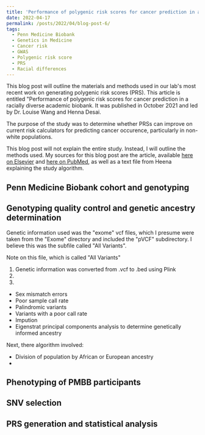 ```yaml
---
title: 'Performance of polygenic risk scores for cancer prediction in a racially diverse academic biobank: Methods'
date: 2022-04-17
permalink: /posts/2022/04/blog-post-6/
tags:
  - Penn Medicine Biobank
  - Genetics in Medicine
  - Cancer risk
  - GWAS
  - Polygenic risk score
  - PRS
  - Racial differences
---
```


This blog post will outline the materials and methods used in our lab's most recent work on generating polygenic risk scores (PRS). This article is entitled "Performance of polygenic risk scores for cancer prediction in a racially diverse academic biobank. It was published in October 2021 and led by Dr. Louise Wang and Henna Desai. 

The purpose of the study was to determine whether PRSs can improve on current risk calculators for predicting cancer occurence, particularly in non-white populations.

This blog post will not explain the entire study. Instead, I will outline the methods used. My sources for this blog post are the article, available [here on Elsevier](https://www.sciencedirect.com/science/article/pii/S1098360021053673) and [here on PubMed](https://pubmed.ncbi.nlm.nih.gov/34906489/), as well as a text file from Heena explaining the study algorithm.

Penn Medicine Biobank cohort and genotyping
------

Genotyping quality control and genetic ancestry determination
------

Genetic information used was the "exome" vcf files, which I presume were taken from the "Exome" directory and included the "pVCF" subdirectory. I believe this was the subfile called "All Variants".

Note on this file, which is called "All Variants"
1. Genetic information was converted from .vcf to .bed using Plink
2. 
3. 

- Sex mismatch errors
- Poor sample call rate
- Palindromic variants
- Variants with a poor call rate
- Impution
- Eigenstrat principal components analysis to determine genetically informed ancestry

Next, there algorithm involved:
- Division of population by African or European ancestry
- 

Phenotyping of PMBB participants
------

SNV selection
------

PRS generation and statistical analysis
------
